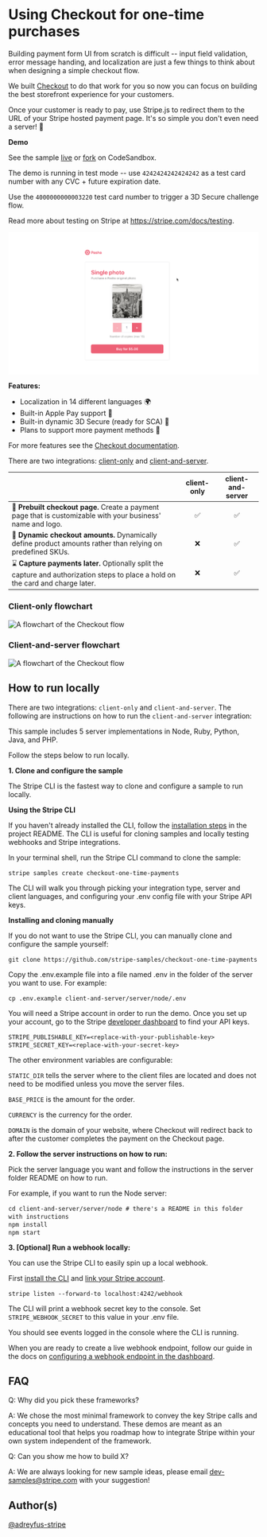 # Using Checkout for one-time purchases
Building payment form UI from scratch is difficult -- input field validation, error message handing, and localization are just a few things to think about when designing a simple checkout flow.

We built [Checkout](https://stripe.com/docs/payments/checkout) to do that work for you so now you can focus on building the best storefront experience for your customers.

Once your customer is ready to pay, use Stripe.js to redirect them to the URL of your Stripe hosted payment page. It's so simple you don't even need a server! 🥳

**Demo**

See the sample [live](https://0hczv.sse.codesandbox.io/) or [fork](https://codesandbox.io/s/stripe-sample-checkout-one-time-payments-0hczv) on CodeSandbox.

The demo is running in test mode -- use `4242424242424242` as a test card number with any CVC + future expiration date.

Use the `4000000000003220` test card number to trigger a 3D Secure challenge flow.

Read more about testing on Stripe at https://stripe.com/docs/testing.

<img src="./checkout-demo.gif" alt="A gif of the Checkout payment page rendering" align="center">


**Features:**
* Localization in 14 different languages 🌍
* Built-in Apple Pay support 🍎
* Built-in dynamic 3D Secure (ready for SCA) 🔔
* Plans to support more payment methods 🔮

For more features see the [Checkout documentation](https://stripe.com/docs/payments/checkout). 

There are two integrations: [client-only](./client-only) and [client-and-server](./client-and-server).
<!-- prettier-ignore -->
|     | client-only | client-and-server
:--- | :---: | :---:
🔨 **Prebuilt checkout page.** Create a payment page that is customizable with your business' name and logo. | ✅  | ✅ |
🔢 **Dynamic checkout amounts.** Dynamically define product amounts rather than relying on predefined SKUs.  | ❌  | ✅ |
⌛ **Capture payments later.** Optionally split the capture and authorization steps to place a hold on the card and charge later. | ❌ | ✅ |

### Client-only flowchart 
<img src="https://storage.googleapis.com/stripe-samples-flow-charts/checkout-one-time-client-only.png" alt="A flowchart of the Checkout flow" align="center">

### Client-and-server flowchart
<img src="https://storage.googleapis.com/stripe-samples-flow-charts/checkout-one-time-client-server.png" alt="A flowchart of the Checkout flow" align="center">

## How to run locally

There are two integrations: `client-only` and `client-and-server`. The following are instructions on how to run the `client-and-server` integration: 

This sample includes 5 server implementations in Node, Ruby, Python, Java, and PHP.

Follow the steps below to run locally.

**1. Clone and configure the sample**

The Stripe CLI is the fastest way to clone and configure a sample to run locally. 

**Using the Stripe CLI**

If you haven't already installed the CLI, follow the [installation steps](https://github.com/stripe/stripe-cli#installation) in the project README. The CLI is useful for cloning samples and locally testing webhooks and Stripe integrations.

In your terminal shell, run the Stripe CLI command to clone the sample:

```
stripe samples create checkout-one-time-payments
```

The CLI will walk you through picking your integration type, server and client languages, and configuring your .env config file with your Stripe API keys. 

**Installing and cloning manually**

If you do not want to use the Stripe CLI, you can manually clone and configure the sample yourself:

```
git clone https://github.com/stripe-samples/checkout-one-time-payments
```

Copy the .env.example file into a file named .env in the folder of the server you want to use. For example:

```
cp .env.example client-and-server/server/node/.env
```

You will need a Stripe account in order to run the demo. Once you set up your account, go to the Stripe [developer dashboard](https://stripe.com/docs/development#api-keys) to find your API keys.

```
STRIPE_PUBLISHABLE_KEY=<replace-with-your-publishable-key>
STRIPE_SECRET_KEY=<replace-with-your-secret-key>
```

The other environment variables are configurable:

`STATIC_DIR` tells the server where to the client files are located and does not need to be modified unless you move the server files.

`BASE_PRICE` is the amount for the order.

`CURRENCY` is the currency for the order.

`DOMAIN` is the domain of your website, where Checkout will redirect back to after the customer completes the payment on the Checkout page. 

**2. Follow the server instructions on how to run:**

Pick the server language you want and follow the instructions in the server folder README on how to run.

For example, if you want to run the Node server:

```
cd client-and-server/server/node # there's a README in this folder with instructions
npm install
npm start
```

**3. [Optional] Run a webhook locally:**

You can use the Stripe CLI to easily spin up a local webhook.

First [install the CLI](https://stripe.com/docs/stripe-cli) and [link your Stripe account](https://stripe.com/docs/stripe-cli#link-account).

```
stripe listen --forward-to localhost:4242/webhook
```

The CLI will print a webhook secret key to the console. Set `STRIPE_WEBHOOK_SECRET` to this value in your .env file.

You should see events logged in the console where the CLI is running.

When you are ready to create a live webhook endpoint, follow our guide in the docs on [configuring a webhook endpoint in the dashboard](https://stripe.com/docs/webhooks/setup#configure-webhook-settings). 


## FAQ
Q: Why did you pick these frameworks?

A: We chose the most minimal framework to convey the key Stripe calls and concepts you need to understand. These demos are meant as an educational tool that helps you roadmap how to integrate Stripe within your own system independent of the framework.

Q: Can you show me how to build X?

A: We are always looking for new sample ideas, please email dev-samples@stripe.com with your suggestion!

## Author(s)
[@adreyfus-stripe](https://twitter.com/adrind)

